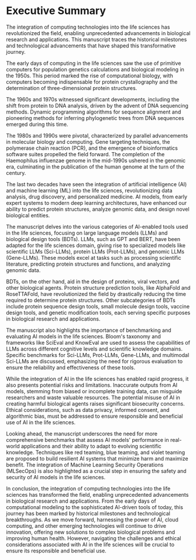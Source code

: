 # Executive Summary

The integration of computing technologies into the life sciences has revolutionized the field, enabling unprecedented advancements in biological research and applications. This manuscript traces the historical milestones and technological advancements that have shaped this transformative journey.

The early days of computing in the life sciences saw the use of primitive computers for population genetics calculations and biological modeling in the 1950s. This period marked the rise of computational biology, with computers becoming indispensable for protein crystallography and the determination of three-dimensional protein structures.

The 1960s and 1970s witnessed significant developments, including the shift from protein to DNA analysis, driven by the advent of DNA sequencing methods. Dynamic programming algorithms for sequence alignment and pioneering methods for inferring phylogenetic trees from DNA sequences emerged during this time.

The 1980s and 1990s were pivotal, characterized by parallel advancements in molecular biology and computing. Gene targeting techniques, the polymerase chain reaction (PCR), and the emergence of bioinformatics software suites propelled the field forward. The completion of the Haemophilus influenzae genome in the mid-1990s ushered in the genomic era, culminating in the publication of the human genome at the turn of the century.

The last two decades have seen the integration of artificial intelligence (AI) and machine learning (ML) into the life sciences, revolutionizing data analysis, drug discovery, and personalized medicine. AI models, from early expert systems to modern deep learning architectures, have enhanced our ability to predict protein structures, analyze genomic data, and design novel biological entities.

The manuscript delves into the various categories of AI-enabled tools used in the life sciences, focusing on large language models (LLMs) and biological design tools (BDTs). LLMs, such as GPT and BERT, have been adapted for the life sciences domain, giving rise to specialized models like scientific LLMs (Sci-LLMs), protein LLMs (Prot-LLMs), and genomic LLMs (Gene-LLMs). These models excel at tasks such as processing scientific literature, predicting protein structures and functions, and analyzing genomic data.

BDTs, on the other hand, aid in the design of proteins, viral vectors, and other biological agents. Protein structure prediction tools, like AlphaFold and RoseTTAFold, have revolutionized the field by drastically reducing the time required to determine protein structures. Other subcategories of BDTs include protein sequence design tools, small molecule design tools, vaccine design tools, and genetic modification tools, each serving specific purposes in biological research and applications.

The manuscript also highlights the importance of benchmarking and evaluating AI models in the life sciences. Bloom's taxonomy and frameworks like SciEval and KnowEval are used to assess the capabilities of LLMs across different cognitive levels and scientific knowledge domains. Specific benchmarks for Sci-LLMs, Prot-LLMs, Gene-LLMs, and multimodal Sci-LLMs are discussed, emphasizing the need for rigorous evaluation to ensure the reliability and effectiveness of these tools.

While the integration of AI in the life sciences has enabled rapid progress, it also presents potential risks and limitations. Inaccurate outputs from AI models, stemming from biased or incomplete training data, can misguide researchers and waste valuable resources. The potential misuse of AI in creating harmful biological agents raises significant biosecurity concerns. Ethical considerations, such as data privacy, informed consent, and algorithmic bias, must be addressed to ensure responsible and beneficial use of AI in the life sciences.

Looking ahead, the manuscript underscores the need for more comprehensive benchmarks that assess AI models' performance in real-world applications and their ability to adapt to evolving scientific knowledge. Techniques like red teaming, blue teaming, and violet teaming are proposed to build resilient AI systems that minimize harm and maximize benefit. The integration of Machine Learning Security Operations (MLSecOps) is also highlighted as a crucial step in ensuring the safety and security of AI models in the life sciences.

In conclusion, the integration of computing technologies into the life sciences has transformed the field, enabling unprecedented advancements in biological research and applications. From the early days of computational modeling to the sophisticated AI-driven tools of today, this journey has been marked by historical milestones and technological breakthroughs. As we move forward, harnessing the power of AI, cloud computing, and other emerging technologies will continue to drive innovation, offering new solutions to complex biological problems and improving human health. However, navigating the challenges and ethical considerations associated with AI in the life sciences will be crucial to ensure its responsible and beneficial use.
